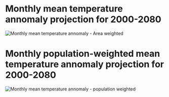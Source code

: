 # Monthly mean temperature annomaly projection for 2000-2080

![Monthly mean temperature annomaly - Area weighted](https://imgur.com/G3iDgdm)


# Monthly population-weighted mean temperature annomaly projection for 2000-2080

![Monthly mean temperature annomaly - population weighted](https://ibb.co/Z61RXzS)
